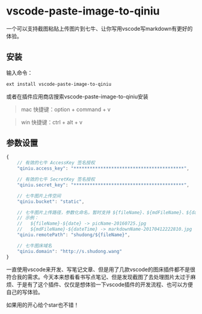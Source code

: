 <!--
 * @Author: starkwang
 * @Contact me: https://shudong.wang/about
 * @Date: 2019-11-14 14:06:47
 * @LastEditors: starkwang
 * @LastEditTime: 2019-11-15 11:08:47
 * @Description: file content
 -->
# vscode-paste-image-to-qiniu

一个可以支持截图粘贴上传图片到七牛、让你写用vscode写markdown有更好的体验。

## 安装
输入命令：
```bash
ext install vscode-paste-image-to-qiniu
```
或者在插件应用商店搜索vscode-paste-image-to-qiniu安装

> mac 快捷键：option + command + v 

> win 快捷键：ctrl + alt + v

## 参数设置
```js
{
    // 有效的七牛 AccessKey 签名授权
    "qiniu.access_key": "*****************************************",

    // 有效的七牛 SecretKey 签名授权
    "qiniu.secret_key": "*****************************************",

    // 七牛图片上传空间
    "qiniu.bucket": "static",

    // 七牛图片上传路径，参数化命名，暂时支持 ${fileName}、${mdFileName}、${date}、${dateTime}
    // 示例：
    //   ${fileName}-${date} -> picName-20160725.jpg
    //   ${mdFileName}-${dateTime} -> markdownName-20170412222810.jpg
    "qiniu.remotePath": "shudong/${fileName}",

    // 七牛图床域名
    "qiniu.domain": "http://s.shudong.wang"
}
```

一直使用vscode来开发、写笔记文章、但是用了几款vscode的图床插件都不是很符合我的需求。今天本来想看看书写点笔记、但是发现截图了去处理图片太过于麻烦、于是有了这个插件、仅仅是想体验一下vscode插件的开发流程、也可以方便自己的写体验。

如果用的开心给个star也不错！
